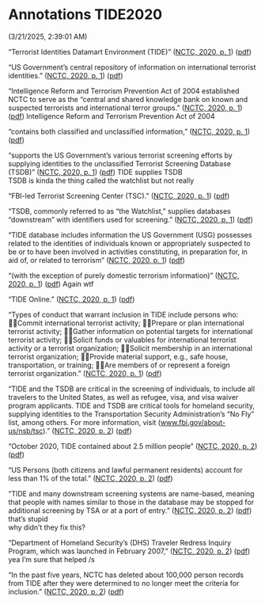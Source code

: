 # Annotations TIDE2020  
(3/21/2025, 2:39:01 AM)

“Terrorist Identities Datamart Environment (TIDE)” ([NCTC, 2020, p. 1](zotero://select/library/items/L8I33KY2)) ([pdf](zotero://open-pdf/library/items/YYDHI8JX?page=1&annotation=WFJB5AXA))

“US Government’s central repository of information on international terrorist identities.” ([NCTC, 2020, p. 1](zotero://select/library/items/L8I33KY2)) ([pdf](zotero://open-pdf/library/items/YYDHI8JX?page=1&annotation=JAKU5I8G))

“Intelligence Reform and Terrorism Prevention Act of 2004 established NCTC to serve as the “central and shared knowledge bank on known and suspected terrorists and international terror groups.” ([NCTC, 2020, p. 1](zotero://select/library/items/L8I33KY2)) ([pdf](zotero://open-pdf/library/items/YYDHI8JX?page=1&annotation=5B58ADPX)) Intelligence Reform and Terrorism Prevention Act of 2004

“contains both classified and unclassified information,” ([NCTC, 2020, p. 1](zotero://select/library/items/L8I33KY2)) ([pdf](zotero://open-pdf/library/items/YYDHI8JX?page=1&annotation=V9XE6Z2D))

“supports the US Government’s various terrorist screening efforts by supplying identities to the unclassified Terrorist Screening Database (TSDB)” ([NCTC, 2020, p. 1](zotero://select/library/items/L8I33KY2)) ([pdf](zotero://open-pdf/library/items/YYDHI8JX?page=1&annotation=6KLEDX5Q)) TIDE supplies TSDB  
TSDB is kinda the thing called the watchlist but not really

“FBI-led Terrorist Screening Center (TSC).” ([NCTC, 2020, p. 1](zotero://select/library/items/L8I33KY2)) ([pdf](zotero://open-pdf/library/items/YYDHI8JX?page=1&annotation=ISBQ9LAF))

“TSDB, commonly referred to as “the Watchlist,” supplies databases “downstream” with identifiers used for screening.” ([NCTC, 2020, p. 1](zotero://select/library/items/L8I33KY2)) ([pdf](zotero://open-pdf/library/items/YYDHI8JX?page=1&annotation=4GF3344H))

“TIDE database includes information the US Government (USG) possesses related to the identities of individuals known or appropriately suspected to be or to have been involved in activities constituting, in preparation for, in aid of, or related to terrorism” ([NCTC, 2020, p. 1](zotero://select/library/items/L8I33KY2)) ([pdf](zotero://open-pdf/library/items/YYDHI8JX?page=1&annotation=SCW6LEGA))

“(with the exception of purely domestic terrorism information)” ([NCTC, 2020, p. 1](zotero://select/library/items/L8I33KY2)) ([pdf](zotero://open-pdf/library/items/YYDHI8JX?page=1&annotation=JT8NRTVY)) Again wtf

“TIDE Online.” ([NCTC, 2020, p. 1](zotero://select/library/items/L8I33KY2)) ([pdf](zotero://open-pdf/library/items/YYDHI8JX?page=1&annotation=4PWUMEIF))

“Types of conduct that warrant inclusion in TIDE include persons who: Commit international terrorist activity; Prepare or plan international terrorist activity; Gather information on potential targets for international terrorist activity; Solicit funds or valuables for international terrorist activity or a terrorist organization; Solicit membership in an international terrorist organization; Provide material support, e.g., safe house, transportation, or training; Are members of or represent a foreign terrorist organization.” ([NCTC, 2020, p. 1](zotero://select/library/items/L8I33KY2)) ([pdf](zotero://open-pdf/library/items/YYDHI8JX?page=1&annotation=AZ6I3JRP))

“TIDE and the TSDB are critical in the screening of individuals, to include all travelers to the United States, as well as refugee, visa, and visa waiver program applicants. TIDE and TSDB are critical tools for homeland security, supplying identities to the Transportation Security Administration’s “No Fly” list, among others. For more information, visit (www.fbi.gov/about-us/nsb/tsc).” ([NCTC, 2020, p. 2](zotero://select/library/items/L8I33KY2)) ([pdf](zotero://open-pdf/library/items/YYDHI8JX?page=2&annotation=4PLLJ8GM))

“October 2020, TIDE contained about 2.5 million people” ([NCTC, 2020, p. 2](zotero://select/library/items/L8I33KY2)) ([pdf](zotero://open-pdf/library/items/YYDHI8JX?page=2&annotation=3ADIKL7I))

“US Persons (both citizens and lawful permanent residents) account for less than 1% of the total.” ([NCTC, 2020, p. 2](zotero://select/library/items/L8I33KY2)) ([pdf](zotero://open-pdf/library/items/YYDHI8JX?page=2&annotation=I75JWZPT))

“TIDE and many downstream screening systems are name-based, meaning that people with names similar to those in the database may be stopped for additional screening by TSA or at a port of entry.” ([NCTC, 2020, p. 2](zotero://select/library/items/L8I33KY2)) ([pdf](zotero://open-pdf/library/items/YYDHI8JX?page=2&annotation=VBQF98RX)) that’s stupid  
why didn’t they fix this?

“Department of Homeland Security’s (DHS) Traveler Redress Inquiry Program, which was launched in February 2007,” ([NCTC, 2020, p. 2](zotero://select/library/items/L8I33KY2)) ([pdf](zotero://open-pdf/library/items/YYDHI8JX?page=2&annotation=M9ZNTNKP)) yea I’m sure that helped /s

“In the past five years, NCTC has deleted about 100,000 person records from TIDE after they were determined to no longer meet the criteria for inclusion.” ([NCTC, 2020, p. 2](zotero://select/library/items/L8I33KY2)) ([pdf](zotero://open-pdf/library/items/YYDHI8JX?page=2&annotation=X9RCGEMX))
